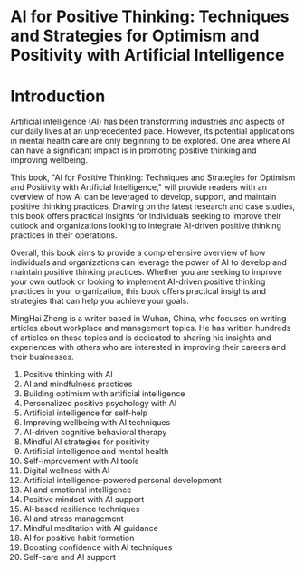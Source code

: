 # AI for Positive Thinking: Techniques and Strategies for Optimism and Positivity with Artificial Intelligence

# Introduction

Artificial intelligence (AI) has been transforming industries and aspects of our daily lives at an unprecedented pace. However, its potential applications in mental health care are only beginning to be explored. One area where AI can have a significant impact is in promoting positive thinking and improving wellbeing.

This book, "AI for Positive Thinking: Techniques and Strategies for Optimism and Positivity with Artificial Intelligence," will provide readers with an overview of how AI can be leveraged to develop, support, and maintain positive thinking practices. Drawing on the latest research and case studies, this book offers practical insights for individuals seeking to improve their outlook and organizations looking to integrate AI-driven positive thinking practices in their operations.

Overall, this book aims to provide a comprehensive overview of how individuals and organizations can leverage the power of AI to develop and maintain positive thinking practices. Whether you are seeking to improve your own outlook or looking to implement AI-driven positive thinking practices in your organization, this book offers practical insights and strategies that can help you achieve your goals.

MingHai Zheng is a writer based in Wuhan, China, who focuses on writing articles about workplace and management topics. He has written hundreds of articles on these topics and is dedicated to sharing his insights and experiences with others who are interested in improving their careers and their businesses.



1. Positive thinking with AI
2. AI and mindfulness practices
3. Building optimism with artificial intelligence
4. Personalized positive psychology with AI
5. Artificial intelligence for self-help
6. Improving wellbeing with AI techniques
7. AI-driven cognitive behavioral therapy
8. Mindful AI strategies for positivity
9. Artificial intelligence and mental health
10. Self-improvement with AI tools
11. Digital wellness with AI
12. Artificial intelligence-powered personal development
13. AI and emotional intelligence
14. Positive mindset with AI support
15. AI-based resilience techniques
16. AI and stress management
17. Mindful meditation with AI guidance
18. AI for positive habit formation
19. Boosting confidence with AI techniques
20. Self-care and AI support

